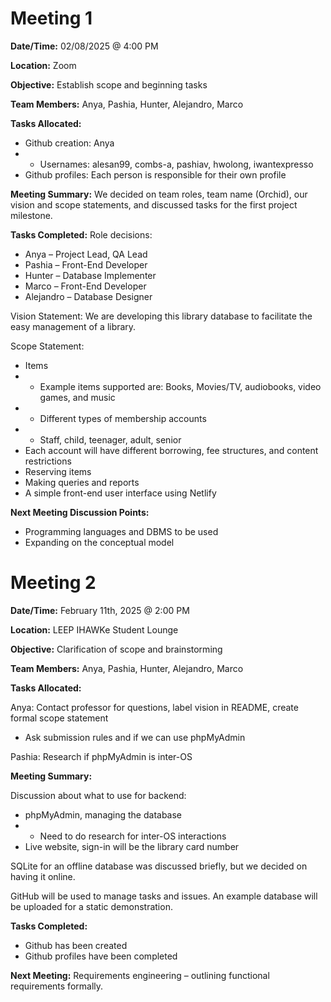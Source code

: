 # Meeting 1
**Date/Time:** 02/08/2025 @ 4:00 PM

**Location:** Zoom

**Objective:** Establish scope and beginning tasks

**Team Members:** Anya, Pashia, Hunter, Alejandro, Marco

**Tasks Allocated:**
- Github creation: Anya
- - Usernames: alesan99, combs-a, pashiav, hwolong, iwantexpresso
- Github profiles: Each person is responsible for their own profile

**Meeting Summary:**
We decided on team roles, team name (Orchid), our vision and scope statements, and discussed tasks for the first project milestone.

**Tasks Completed:**
Role decisions:
- Anya – Project Lead, QA Lead
- Pashia – Front-End Developer
- Hunter – Database Implementer
- Marco – Front-End Developer
- Alejandro – Database Designer

Vision Statement: We are developing this library database to facilitate the easy management of a library.

Scope Statement:
- Items 
- - Example items supported are: Books, Movies/TV, audiobooks, video games, and music
- - Different types of membership accounts
- - Staff, child, teenager, adult, senior
- Each account will have different borrowing, fee structures, and content restrictions
- Reserving items
- Making queries and reports
- A simple front-end user interface using Netlify

**Next Meeting Discussion Points:**
- Programming languages and DBMS to be used
- Expanding on the conceptual model

# Meeting 2
**Date/Time:** February 11th, 2025 @ 2:00 PM

**Location:** LEEP IHAWKe Student Lounge

**Objective:** Clarification of scope and brainstorming

**Team Members:** Anya, Pashia, Hunter, Alejandro, Marco

**Tasks Allocated:**

Anya: Contact professor for questions, label vision in README, create formal scope statement
- Ask submission rules and if we can use phpMyAdmin

Pashia: Research if phpMyAdmin is inter-OS

**Meeting Summary:**

Discussion about what to use for backend:
- phpMyAdmin, managing the database
- - Need to do research for inter-OS interactions
- Live website, sign-in will be the library card number

SQLite for an offline database was discussed briefly, but we decided on having it online.

GitHub will be used to manage tasks and issues. An example database will be uploaded for a static demonstration.

**Tasks Completed:**
- Github has been created
- Github profiles have been completed

**Next Meeting:**
Requirements engineering – outlining functional requirements formally. 
